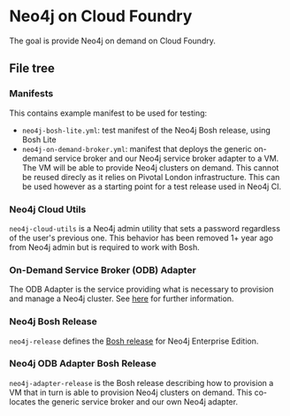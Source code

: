 # Neo4j on Cloud Foundry

The goal is provide Neo4j on demand on Cloud Foundry.

## File tree

### Manifests

This contains example manifest to be used for testing:

 - `neo4j-bosh-lite.yml`: test manifest of the Neo4j Bosh release, using Bosh Lite
 - `neo4j-on-demand-broker.yml`: manifest that deploys the generic on-demand service broker and our Neo4j service broker adapter to a VM. The VM will be able to provide Neo4j clusters on demand. This cannot be reused direcly as it relies on Pivotal London infrastructure. This can be used however as a starting point for a test release used in Neo4j CI.

### Neo4j Cloud Utils

`neo4j-cloud-utils` is a Neo4j admin utility that sets a password regardless of the user's previous one. This behavior has been removed 1+ year ago from Neo4j admin but is required to work with Bosh. 

### On-Demand Service Broker (ODB) Adapter

The ODB Adapter is the service providing what is necessary to provision and manage a Neo4j cluster.
See [here](http://docs.pivotal.io/svc-sdk/odb/0-17/creating.html) for further information.

### Neo4j Bosh Release

`neo4j-release` defines the [Bosh release](https://docs.pivotal.io/tiledev/1-12/bosh-release.html) for Neo4j Enterprise Edition.

### Neo4j ODB Adapter Bosh Release

`neo4j-adapter-release` is the Bosh release describing how to provision a VM that in turn is able to provision Neo4j clusters on demand. This co-locates the generic service broker and our own Neo4j adapter.